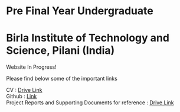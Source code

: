 # Pre Final Year Undergraduate
# Birla Institute of Technology and Science, Pilani (India)

Website In Progress!

Please find below some of the important links

CV : [Drive Link](https://drive.google.com/file/d/11az5QRBQ-ozKumar_qmdJEq2NygzO8xO/view) \
Github : [Link](https://github.com/aviral1117) \
Project Reports and Supporting Documents for reference : [Drive Link](https://drive.google.com/drive/u/1/folders/1UIfp7kNcHEDhgZEtzth1mWBIhyWUqS7L)


